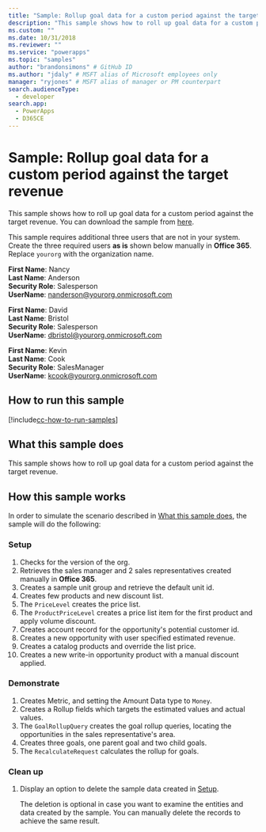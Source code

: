 ```yaml
---
title: "Sample: Rollup goal data for a custom period against the target avenue (Common Data Service for Apps) | Microsoft Docs" # Intent and product brand in a unique string of 43-59 chars including spaces
description: "This sample shows how to roll up goal data for a custom period against the target revenue" # 115-145 characters including spaces. This abstract displays in the search result.
ms.custom: ""
ms.date: 10/31/2018
ms.reviewer: ""
ms.service: "powerapps"
ms.topic: "samples"
author: "brandonsimons" # GitHub ID
ms.author: "jdaly" # MSFT alias of Microsoft employees only
manager: "ryjones" # MSFT alias of manager or PM counterpart
search.audienceType: 
  - developer
search.app: 
  - PowerApps
  - D365CE
---
```

# Sample: Rollup goal data for a custom period against the target revenue

<!-- https://docs.microsoft.com/en-us/dynamics365/customer-engagement/developer/sample-rollup-goal-data-custom-period-target-revenue -->

This sample shows how to roll up goal data for a custom period against the target revenue. You can download the sample from [here](https://github.com/Microsoft/PowerApps-Samples/tree/master/cds/orgsvc/C%23/RollupGoalData).

This sample requires additional three users that are not in your system. Create the three required users **as is** shown below manually in **Office 365**. Replace `yourorg` with the organization name.

**First Name**: Nancy<br/>
**Last Name**: Anderson<br/>
**Security Role**: Salesperson<br/>
**UserName**: nanderson@yourorg.onmicrosoft.com<br/>

**First Name**: David<br/>
**Last Name**: Bristol<br/>
**Security Role**: Salesperson<br/>
**UserName**: dbristol@yourorg.onmicrosoft.com<br/>

**First Name**: Kevin<br/>
**Last Name**: Cook<br/>
**Security Role**: SalesManager<br/>
**UserName**: kcook@yourorg.onmicrosoft.com<br/>

## How to run this sample

[!include[cc-how-to-run-samples](../../includes/cc-how-to-run-samples.md)]

## What this sample does

This sample shows how to roll up goal data for a custom period against the target revenue.

## How this sample works

In order to simulate the scenario described in [What this sample does](#what-this-sample-does), the sample will do the following:

### Setup

1. Checks for the version of the org.
2. Retrieves the sales manager and 2 sales representatives created manually in **Office 365**.
3. Creates a sample unit group and retrieve the default unit id. 
4. Creates few products and new discount list.
5. The `PriceLevel` creates the price list.
6. The `ProductPriceLevel` creates a price list item for the first product and apply volume discount.
7. Creates account record for the opportunity's potential customer id.
8. Creates a new opportunity with user specified estimated revenue.
9. Creates a catalog products and override the list price.
10. Creates a new write-in opportunity product with a manual discount applied.

### Demonstrate

1. Creates Metric, and setting the Amount Data type to `Money`.
2. Creates a Rollup fields which targets the estimated values and actual values.
3. The `GoalRollupQuery` creates the goal rollup queries, locating the opportunities in the sales representative's area. 
4. Creates three goals, one parent goal and two child goals.
5. The `RecalculateRequest` calculates the rollup for goals. 

### Clean up

1. Display an option to delete the sample data created in [Setup](#setup).

    The deletion is optional in case you want to examine the entities and data created by the sample. You can manually delete the records to achieve the same result.
